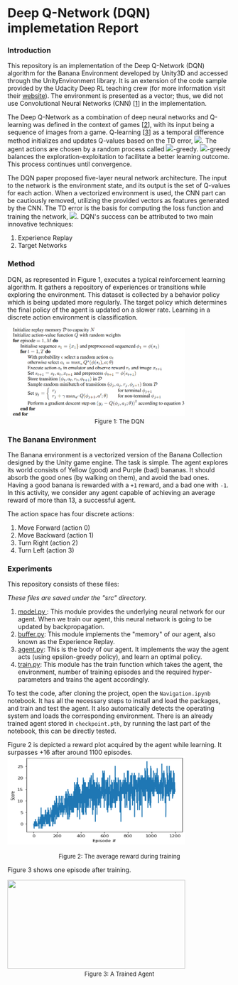 # Deep Q-Network (DQN) implemetation Report

### Introduction
This repository is an implementation of the Deep Q-Network (DQN) algorithm for the Banana Environment developed by Unity3D and accessed through the UnityEnvironment library. It is an extension of the code sample provided by the Udacity Deep RL teaching crew (for more information visit their [website](https://www.udacity.com/course/deep-reinforcement-learning-nanodegree--nd893)). The environment is presented as a vector; thus, we did not use Convolutional Neural Networks (CNN) \[[1](http://yann.lecun.com/exdb/publis/pdf/lecun-99.pdf)\] in the implementation.

The Deep Q-Network as a combination of deep neural networks and Q-learning was defined in the context of games \[[2](https://arxiv.org/abs/1312.5602)\], with its input being a sequence of images from a game. Q-learning \[[3](https://link.springer.com/article/10.1007%2FBF00992698)\] as a temporal difference method initializes and updates Q-values based on the TD error, <img src="https://render.githubusercontent.com/render/math?math=Q(s,a) \leftarrow Q(s,a) %2B \alpha [R %2B \gamma \max Q(s',a') - Q(s,a)]">. The agent actions are chosen by a random process called <img src="https://render.githubusercontent.com/render/math?math=\epsilon">-greedy. <img src="https://render.githubusercontent.com/render/math?math=\epsilon">-greedy balances the exploration-exploitation to facilitate a better learning outcome. This process continues until convergence.

The DQN paper proposed five-layer neural network architecture. The input to the network is the environment state, and its output is the set of Q-values for each action. When a vectorized environment is used, the CNN part can be cautiously removed, utilizing the provided vectors as features generated by the CNN. The TD error is the basis for computing the loss function and training the network, <img src="https://render.githubusercontent.com/render/math?math=L(\theta) \leftarrow (r %2B \gamma \max Q(s', a':\theta^{-}) - Q(s,a:\theta))^2">. DQN's success can be attributed to two main innovative techniques:
1. Experience Replay
2. Target Networks

### Method
DQN, as represented in Figure 1, executes a typical reinforcement learning algorithm. It gathers a repository of experiences or transitions while exploring the environment. This dataset is collected by a behavior policy which is being updated more regularly. The target policy which determines the final policy of the agent is updated on a slower rate. Learning in a discrete action environment is classification.

<img src="https://raw.githubusercontent.com/FredAmouzgar/DQN_PyTorch/master/pics/DQN_algorithm.png" width="400" height="200">
<br><center><font size=2>Figure 1: The DQN</font></center>

### The Banana Environment
The Banana environment is a vectorized version of the Banana Collection designed by the Unity game engine. The task is simple. The agent explores its world consists of Yellow (good) and Purple (bad) bananas. It should absorb the good ones (by walking on them), and avoid the bad ones. Having a good banana is rewarded with a `+1` reward, and a bad one with `-1`. In this activity, we consider any agent capable of achieving an average reward of more than 13, a successful agent.

The action space has four discrete actions:
1. Move Forward (action 0)
2. Move Backward (action 1)
3. Turn Right (action 2)
4. Turn Left (action 3)

### Experiments
This repository consists of these files:

*These files are saved under the "src" directory.*
1. <ins> model.py </ins>: This module provides the underlying neural network for our agent. When we train our agent, this neural network is going to be updated by backpropagation.
2. <ins>buffer.py</ins>: This module implements the "memory" of our agent, also known as the Experience Replay.
3. <ins>agent.py</ins>: This is the body of our agent. It implements the way the agent acts (using epsilon-greedy policy), and learn an optimal policy.
4. <ins>train.py</ins>: This module has the train function which takes the agent, the environment, number of training episodes and the required hyper-parameters and trains the agent accordingly.

To test the code, after cloning the project, open the `Navigation.ipynb` notebook. It has all the necessary steps to install and load the packages, and train and test the agent. It also automatically detects the operating system and loads the corresponding environment. There is an already trained agent stored in `checkpoint.pth`, by running the last part of the notebook, this can be directly tested.

Figure 2 is depicted a reward plot acquired by the agent while learning. It surpasses +16 after around 1100 episodes.
<img src="https://github.com/FredAmouzgar/DQN_PyTorch/raw/master/pics/DQN_reward_plot.png" width="400" height="200">
<br><center><font size=2>Figure 2: The average reward during training</font></center>

Figure 3 shows one episode after training.

<Img src="https://github.com/FredAmouzgar/DQN_PyTorch/raw/master/pics/BananaAgent.gif" width="400" height="200">
<br><center><font size=2>Figure 3: A Trained Agent</font></center>
